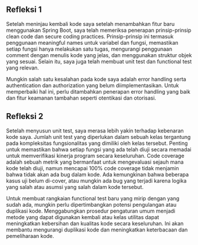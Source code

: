 ## Refleksi 1
Setelah meninjau kembali kode saya setelah menambahkan fitur baru menggunakan Spring Boot, saya telah memeriksa penerapan prinsip-prinsip clean code dan secure coding practices. Prinsip-prinsip ini termasuk penggunaan meaningful names untuk variabel dan fungsi, memastikan setiap fungsi hanya melakukan satu tugas, mengurangi penggunaan comment dengan menulis kode yang jelas, dan menggunakan struktur objek yang sesuai. Selain itu, saya juga telah membuat unit test dan functional test yang relevan.

Mungkin salah satu kesalahan pada kode saya adalah error handling serta authentication dan authorization yang belum diimplementasikan. Untuk memperbaiki hal ini, perlu ditambahkan penerapan error handling yang baik dan fitur keamanan tambahan seperti otentikasi dan otorisasi.

## Refleksi 2
Setelah menyusun unit test, saya merasa lebih yakin terhadap kebenaran kode saya. Jumlah unit test yang diperlukan dalam sebuah kelas tergantung pada kompleksitas fungsionalitas yang dimiliki oleh kelas tersebut. Penting untuk memastikan bahwa setiap fungsi yang ada telah diuji secara memadai untuk memverifikasi kinerja program secara keseluruhan. Code coverage adalah sebuah metrik yang bermanfaat untuk mengevaluasi sejauh mana kode telah diuji, namun mencapai 100% code coverage tidak menjamin bahwa tidak akan ada bug dalam kode. Ada kemungkinan bahwa beberapa kasus uji belum di-cover, atau mungkin ada bug yang terjadi karena logika yang salah atau asumsi yang salah dalam kode tersebut.

Untuk membuat rangkaian functional test baru yang mirip dengan yang sudah ada, mungkin perlu dipertimbangkan potensi pengulangan atau duplikasi kode. Menggabungkan prosedur pengaturan umum menjadi metode yang dapat digunakan kembali atau kelas utilitas dapat meningkatkan kebersihan dan kualitas kode secara keseluruhan. Ini akan membantu mengurangi duplikasi kode dan meningkatkan keterbacaan dan pemeliharaan kode.